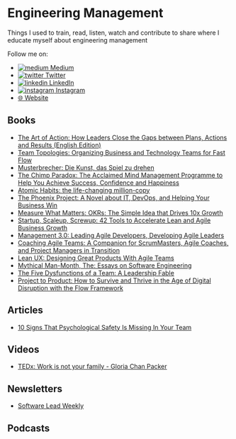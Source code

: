 # Engineering Management 

Things I used to train, read, listen, watch and contribute to share where I educate myself about engineering management

Follow me on:

- [![medium](https://user-images.githubusercontent.com/712428/200166950-4b85a4c8-6037-4e8a-a21c-74cfbdcd85c7.png) Medium](https://medium.com/@christophnissle)
- [![twitter](https://user-images.githubusercontent.com/712428/200166951-99f7bfac-228d-4de3-b182-223a00f87b63.png) Twitter](https://twitter.com/DerStoffel)
- [![linkedin](https://user-images.githubusercontent.com/712428/200166955-1d49f3d9-bd65-4111-bd66-2e4b692c8728.png) LinkedIn](https://linkedin.com/in/christoph-ni%C3%9Fle/)
- [![instagram](https://user-images.githubusercontent.com/712428/200166958-8410c165-8793-4010-a4ba-e18a6e6360d3.png) Instagram](https://instagram.com/der.stoffel)
- [🌐 Website](christophnissle.com)

## Books

* [The Art of Action: How Leaders Close the Gaps between Plans, Actions and Results (English Edition)](https://amzn.to/3UvT1hQ)
* [Team Topologies: Organizing Business and Technology Teams for Fast Flow](https://amzn.to/3UvT1hQ)
* [Musterbrecher: Die Kunst, das Spiel zu drehen](https://amzn.to/3E5GFI7)
* [The Chimp Paradox: The Acclaimed Mind Management Programme to Help You Achieve Success, Confidence and Happiness](https://amzn.to/3FL0KER)
* [Atomic Habits: the life-changing million-copy](https://amzn.to/3hiZxul)
* [The Phoenix Project: A Novel about IT, DevOps, and Helping Your Business Win](https://amzn.to/3WDfA6n)
* [Measure What Matters: OKRs: The Simple Idea that Drives 10x Growth](https://amzn.to/3UbSLVt)
* [Startup, Scaleup, Screwup: 42 Tools to Accelerate Lean and Agile Business Growth](https://amzn.to/3NFOrf1)
* [Management 3.0: Leading Agile Developers, Developing Agile Leaders](https://amzn.to/3zPe1Zf)
* [Coaching Agile Teams: A Companion for ScrumMasters, Agile Coaches, and Project Managers in Transition](https://amzn.to/3fG9j9g)
* [Lean UX: Designing Great Products With Agile Teams](https://amzn.to/3zN762O)
* [Mythical Man-Month, The: Essays on Software Engineering](https://amzn.to/3UaNmOC)
* [The Five Dysfunctions of a Team: A Leadership Fable](https://amzn.to/3EeOMlP)
* [Project to Product: How to Survive and Thrive in the Age of Digital Disruption with the Flow Framework](https://amzn.to/3WEzG06)

## Articles

* [10 Signs That Psychological Safety Is Missing In Your Team](https://betterhumans.pub/10-signs-that-psychological-safety-is-missing-in-your-team-e6dbdcf95a9b)

## Videos

* [TEDx: Work is not your family - Gloria Chan Packer](https://www.ted.com/talks/gloria_chan_packer_work_is_not_your_family_sep_2022)

## Newsletters

* [Software Lead Weekly](https://softwareleadweekly.com/)

## Podcasts
